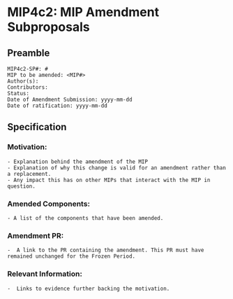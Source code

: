 # MIP4c2: MIP Amendment Subproposals

## Preamble
```
MIP4c2-SP#: #
MIP to be amended: <MIP#>
Author(s):
Contributors:
Status:
Date of Amendment Submission: yyyy-mm-dd
Date of ratification: yyyy-mm-dd
```
## Specification
    
### Motivation:
    - Explanation behind the amendment of the MIP
    - Explanation of why this change is valid for an amendment rather than a replacement.
    - Any impact this has on other MIPs that interact with the MIP in question. 

### Amended Components:
    - A list of the components that have been amended.

### Amendment PR:
    -  A link to the PR containing the amendment. This PR must have remained unchanged for the Frozen Period.

### Relevant Information:
    -  Links to evidence further backing the motivation.